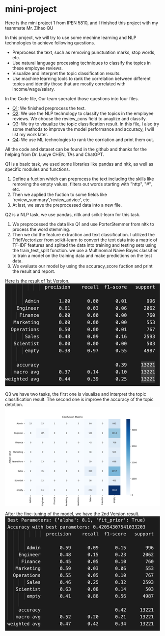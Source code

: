 # mini-project

Here is the mini project 1 from IPEN 5810, and I finished this project with my teammate Mr. Zihao QU

In this project, we will try to use some mechine learning and NLP technologies to achieve following questions.

* Preprocess the text, such as removing punctuation marks, stop words, etc.
* Use natural language processing techniques to classify the topics in these employee reviews.
* Visualize and interpret the topic classification results.
* Use machine learning tools to rank the correlation between different topics and identify those that are mostly correlated with income/wage/salary.

In the Code file, Our team sperated those questions into four files.
* [Q1](https://github.com/TianchuangBAI/mini-project/blob/72617f78ce8f539e58f2a6dc60cbbc218b3f8ac7/code/Q1.py): We finished preprocess the text.
* [Q2](https://github.com/TianchuangBAI/mini-project/blob/72617f78ce8f539e58f2a6dc60cbbc218b3f8ac7/code/Q2.py): We use the NLP technology to classify the topics in the employee reviews. We choose the review_cons field to anaylize and classify.
* [Q3](https://github.com/TianchuangBAI/mini-project/blob/72617f78ce8f539e58f2a6dc60cbbc218b3f8ac7/code/Q3.py): We try to visualize the topic classification result. In this file, I also try some methods to improve the model performance and accuracy, I will list my work later.
* [Q4](https://github.com/TianchuangBAI/mini-project/blob/72617f78ce8f539e58f2a6dc60cbbc218b3f8ac7/code/Q4.py): We use ML technologies to rank the corrlation and print them out.

All the code and dataset can be found in the github and thanks for the helping from Dr. Luoye CHEN, TAs and ChatGPT.


Q1 is a basic task, we used some libraries like pandas and nltk, as well as specific modules and functions. 
1. Define a fuction which can preprocess the text including the skills like removing the empty values, filters out words starting with "http", "#", etc.
2. Then we applied the fuction to some fields like 'review_summary','review_advice', etc.
3. At last, we save the preprocessed data into a new file.


Q2 is a NLP task, we use pandas, nltk and scikit-learn for this task.
1. We preprocessed the data like Q1 and use PorterStemmer from nltk to process the word stemming.
2. Then we did the feature extraction and text classification. I utilized the TfidfVectorizer from scikit-learn to convert the text data into a matrix of TF-IDF features and splited the data into training and testing sets using the train_test_split function. we use a Multinomial Naive Bayes classifier to train a model on the training data and make predictions on the test data.
3. We evaluate our model by using the accuracy_score fuction and print the result and report.

Here is the result of 1st Version.
![result](https://github.com/TianchuangBAI/mini-project/blob/ce5228d9fb706454e05fa9267fc573eccf5f4dc0/pics/Q2.jpg)

Q3 we have two tasks, the first one is visualize and interpret the topic classification result. The second one is improve the accuracy of the topic detction.
![result](https://github.com/TianchuangBAI/mini-project/blob/14181767d9826b09ccb718b8d2edcf91308c4a7a/pics/Q3.png)

After the fine-tuning of the model, we have the 2nd Version result.
![result](https://github.com/TianchuangBAI/mini-project/blob/383ce87fd95de593afb433fc212d9dedfc465475/pics/Q4.jpg)
